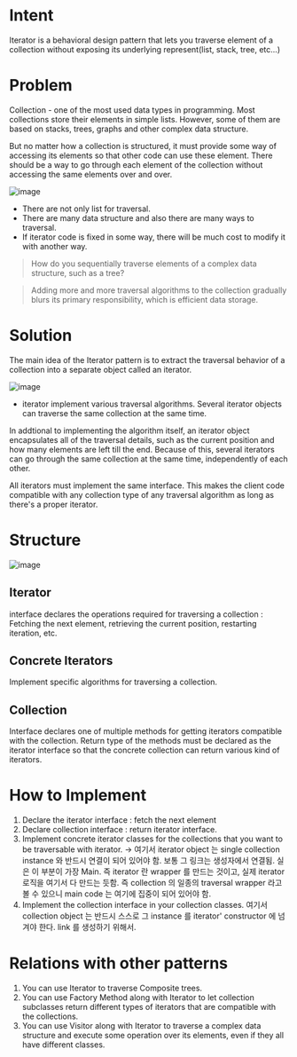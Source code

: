 # Intent
Iterator is a behavioral design pattern that lets you traverse element of a collection without exposing its underlying represent(list, stack, tree, etc...)

# Problem
Collection - one of the most used data types in programming. 
Most collections store their elements in simple lists. However, some of them are based on stacks, trees, graphs and other complex data structure. 

But no matter how a collection is structured, it must provide some way of accessing its elements so that other code can use these element.
There should be a way to go through each element of the collection without accessing the same elements over and over. 

![image](https://github.com/devhanee1/designPattern/assets/37257706/120bc7c4-a1cb-4da1-90db-02d88c12b645)
- There are not only list for traversal.
- There are many data structure and also there are many ways to traversal.
- If iterator code is fixed in some way, there will be much cost to modify it with another way.

> How do you sequentially traverse elements of a complex data structure, such as a tree?

> Adding more and more traversal algorithms to the collection gradually blurs its primary responsibility, which is efficient data storage.

# Solution
The main idea of the Iterator pattern is to extract the traversal behavior of a collection into a separate object called an iterator. 

![image](https://github.com/devhanee1/designPattern/assets/37257706/46c3a7ae-fe04-417f-9967-f9f6580d2082)
- iterator implement various traversal algorithms. Several iterator objects can traverse the same collection at the same time.

In addtional to implementing the algorithm itself, an iterator object encapsulates all of the traversal details, such as the current position
and how many elements are left till the end. Because of this, several iterators can go through the same collection at the same time, independently
of each other. 

All iterators must implement the same interface. This makes the client code compatible with any collection type of any traversal algorithm
as long as there's a proper iterator. 

# Structure
![image](https://github.com/devhanee1/designPattern/assets/37257706/71f59d91-d8d9-46c3-820c-ead3273d3ac9)

## Iterator
interface declares the operations required for traversing a collection : Fetching the next element, retrieving the current position, restarting iteration, etc.

## Concrete Iterators
Implement specific algorithms for traversing a collection. 

## Collection
Interface declares one of multiple methods for getting iterators compatible with the collection.
Return type of the methods must be declared as the iterator interface so that the concrete collection can return various kind of iterators. 


# How to Implement
1. Declare the iterator interface : fetch the next element 
2. Declare collection interface : return iterator interface. 
3. Implement concrete iterator classes for the collections that you want to be traversable with iterator. -> 여기서 iterator object 는 single collection instance 와 반드시 연결이 되어 있어야 함. 보통 그 링크는 생성자에서 연결됨. 실은 이 부분이 가장 Main. 즉 iterator 란 wrapper 를 만드는 것이고, 실제 iterator 로직을 여기서 다 만드는 듯함. 즉 collection 의 일종의 traversal wrapper 라고 볼 수 있으니 main code 는 여기에 집중이 되어 있어야 함. 
4. Implement the collection interface in your collection classes. 여기서 collection object 는 반드시 스스로 그 instance 를 iterator' constructor 에 넘겨야 한다. link 를 생성하기 위해서. 

# Relations with other patterns
1. You can use Iterator to traverse Composite trees.
2. You can use Factory Method along with Iterator to let collection subclasses return different types of iterators that are compatible with the collections.
3. You can use Visitor along with Iterator to traverse a complex data structure and execute some operation over its elements, even if they all have different classes. 
